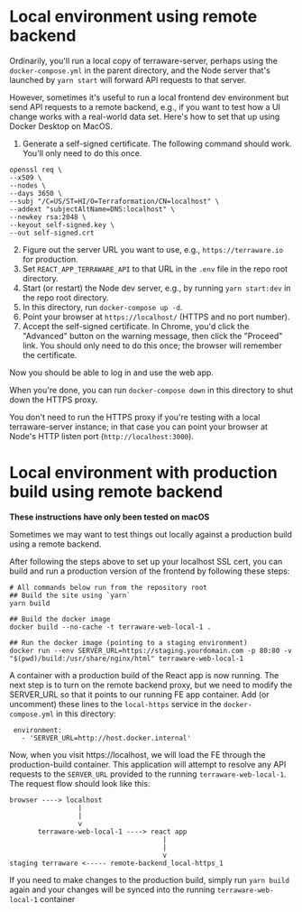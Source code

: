# Local environment using remote backend

Ordinarily, you'll run a local copy of terraware-server, perhaps using the `docker-compose.yml`
in the parent directory, and the Node server that's launched by `yarn start` will forward API
requests to that server.

However, sometimes it's useful to run a local frontend dev environment but send API requests to
a remote backend, e.g., if you want to test how a UI change works with a real-world data set.
Here's how to set that up using Docker Desktop on MacOS.

1. Generate a self-signed certificate. The following command should work. You'll only need
   to do this once.

```shell
openssl req \
--x509 \
--nodes \
--days 3650 \
--subj "/C=US/ST=HI/O=Terraformation/CN=localhost" \
--addext "subjectAltName=DNS:localhost" \
--newkey rsa:2048 \
--keyout self-signed.key \
--out self-signed.crt
```

2. Figure out the server URL you want to use, e.g., `https://terraware.io` for production.
3. Set `REACT_APP_TERRAWARE_API` to that URL in the `.env` file in the repo root directory.
4. Start (or restart) the Node dev server, e.g., by running `yarn start:dev` in the repo
   root directory.
5. In this directory, run `docker-compose up -d`.
6. Point your browser at `https://localhost/` (HTTPS and no port number).
7. Accept the self-signed certificate. In Chrome, you'd click the "Advanced" button on the
   warning message, then click the "Proceed" link. You should only need to do this once;
   the browser will remember the certificate.

Now you should be able to log in and use the web app.

When you're done, you can run `docker-compose down` in this directory to shut down the HTTPS
proxy.

You don't need to run the HTTPS proxy if you're testing with a local terraware-server instance;
in that case you can point your browser at Node's HTTP listen port (`http://localhost:3000`).

# Local environment with production build using remote backend

**These instructions have only been tested on macOS**

Sometimes we may want to test things out locally against a production build using a remote backend.

After following the steps above to set up your localhost SSL cert, you can build and run a production version
of the frontend by following these steps:

```
# All commands below run from the repository root
## Build the site using `yarn`
yarn build

## Build the docker image
docker build --no-cache -t terraware-web-local-1 .

## Run the docker image (pointing to a staging environment)
docker run --env SERVER_URL=https://staging.yourdomain.com -p 80:80 -v "$(pwd)/build:/usr/share/nginx/html" terraware-web-local-1
```

A container with a production build of the React app is now running. The next step is to turn on the remote backend proxy, but we
need to modify the SERVER_URL so that it points to our running FE app container. Add (or uncomment) these lines to the `local-https`
service in the `docker-compose.yml` in this directory:

```
 environment:
   - 'SERVER_URL=http://host.docker.internal'
```

Now, when you visit https://localhost, we will load the FE through the production-build container. This application will attempt to
resolve any API requests to the `SERVER_URL` provided to the running `terraware-web-local-1`. The request flow should look like this:

```
browser ----> localhost
                 |
                 |
                 v
       terraware-web-local-1 ----> react app
                                      |
                                      |
                                      v
staging terraware <----- remote-backend_local-https_1
```

If you need to make changes to the production build, simply run `yarn build` again and your changes will be synced into the running `terraware-web-local-1` container
